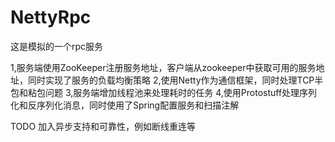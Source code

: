 # NettyRpc
这是模拟的一个rpc服务

1,服务端使用ZooKeeper注册服务地址，客户端从zookeeper中获取可用的服务地址，同时实现了服务的负载均衡策略 
2,使用Netty作为通信框架，同时处理TCP半包和粘包问题 
3,服务端增加线程池来处理耗时的任务 
4,使用Protostuff处理序列化和反序列化消息，同时使用了Spring配置服务和扫描注解

TODO 加入异步支持和可靠性，例如断线重连等